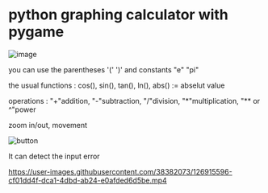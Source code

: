 # python graphing calculator with pygame

![image](https://user-images.githubusercontent.com/38382073/126915241-6811e7db-120e-4819-a549-a5c3c217582b.PNG)

you can use the parentheses '(' ')' and constants "e" "pi"

the usual functions : cos(), sin(), tan(), ln(), abs() := abselut value

operations : "+"addition, "-"subtraction, "/"division, "*"multiplication, "** or ^"power

zoom in/out, movement 

![button](https://user-images.githubusercontent.com/38382073/126916173-4869f5e1-e147-420b-9d40-b5c57468a6e7.PNG)

It can detect the input error


https://user-images.githubusercontent.com/38382073/126915596-cf01dd4f-dca1-4dbd-ab24-e0afded6d5be.mp4
